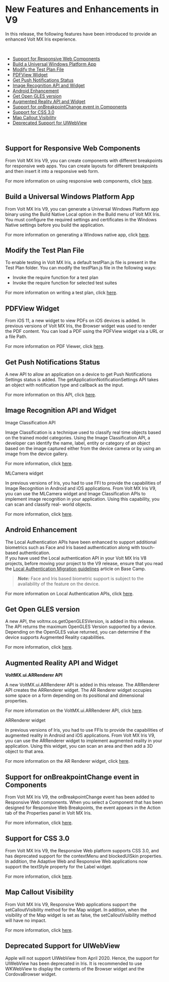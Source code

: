                          

New Features and Enhancements in V9
===================================

In this release, the following features have been introduced to provide an enhanced Volt MX Iris experience.

 

*   [Support for Responsive Web Components](#support-for-responsive-web-components)
*   [Build a Universal Windows Platform App](#build-a-universal-windows-platform-app)
*   [Modify the Test Plan File](#modify-the-test-plan-file)
*   [PDFView Widget](#pdfview-widget)
*   [Get Push Notifications Status](#get-push-notifications-status)
*   [Image Recognition API and Widget](#image-recognition-api-and-widget)
*   [Android Enhancement](#android-enhancement)
*   [Get Open GLES version](#get-open-gles-version)
*   [Augmented Reality API and Widget](#augmented-reality-api-and-widget)
*   [Support for onBreakpointChange event in Components](#support-for-onbreakpointchange-event-in-components)
*   [Support for CSS 3.0](#support-for-css-3-0)
*   [Map Callout Visibility](#map-callout-visibility)
*   [Deprecated Support for UIWebView](#deprecated-support-for-uiwebview)

 

Support for Responsive Web Components
-------------------------------------

From Volt MX Iris V9, you can create components with different breakpoints for responsive web apps. You can create layouts for different breakpoints and then insert it into a responsive web form.

For more information on using responsive web components, click [here](../../../Iris/iris_user_guide/Content/Responsive_Design_8_2.md#responsive-web-components).

Build a Universal Windows Platform App
--------------------------------------

From Volt MX Iris V9, you can generate a Universal Windows Platform app binary using the Build Native Local option in the Build menu of Volt MX Iris. You must configure the required settings and certificates in the Windows Native settings before you build the application.

For more information on generating a Windows native app, click [here](../../../Iris/iris_user_guide/Content/LocalBuildStarter.md#BuildLocalWindows).

Modify the Test Plan File
-------------------------

To enable testing in Volt MX Iris, a default testPlan.js file is present in the Test Plan folder. You can modify the testPlan.js file in the following ways:

*   Invoke the require function for a test plan
*   Invoke the require function for selected test suites

For more information on writing a test plan, click [here](../../../Iris/iris_user_guide/Content/TestAutomation.md#modify-the-testplan-js-file).

PDFView Widget
--------------

From iOS 11, a new widget to view PDFs on iOS devices is added. In previous versions of Volt MX Iris, the Browser widget was used to render the PDF content. You can load a PDF using the PDFView widget via a URL or a file Path.

For more information on PDF Viewer, click [here](../../../Iris/iris_api_dev_guide/content/voltmx.ui_functions.md#PDFView).

Get Push Notifications Status
-----------------------------

A new API to allow an application on a device to get Push Notifications Settings status is added. The getApplicationNotificationSettings API takes an object with notification type and callback as the input.

For more information on this API, click [here](../../../Iris/iris_api_dev_guide/content/voltmx.application_functions.md#voltmx.application.getApplicationNotificationSettings).

Image Recognition API and Widget
--------------------------------

Image Classification API

Image Classification is a technique used to classify real time objects based on the trained model categories. Using the Image Classification API, a developer can identify the name, label, entity or category of an object based on the image captured either from the device camera or by using an image from the device gallery.

For more information, click [here](../../../Iris/iris_api_dev_guide/content/imageclassificationapi.md#image-classification-api).

MLCamera widget

In previous versions of Iris, you had to use FFI to provide the capabilities of Image Recognition in Android and iOS applications. From Volt MX Iris V9, you can use the MLCamera widget and Image Classification APIs to implement image recognition in your application. Using this capability, you can scan and classify real- world objects.

For more information, click [here](../../../Iris/iris_widget_prog_guide/Content/MLCamera.md).

Android Enhancement
-------------------

The Local Authentication APIs have been enhanced to support additional biometrics such as Face and Iris based authentication along with touch-based authentication.  
If you have used the Local authentication API in your Volt MX Iris V8 projects, before moving your project to the V9 release, ensure that you read the [Local Authentication Migration guidelines](https://basecamp.voltmx.com/s/feed/0D52K00004LZUWw) article on Base Camp.

> **_Note:_** Face and Iris based biometric support is subject to the availability of the feature on the device.

For more information on Local Authentication APIs, click [here](../../../Iris/iris_api_dev_guide/content/localauthapi.md).

Get Open GLES version
---------------------

A new API, the voltmx.os.getOpenGLESVersion, is added in this release. The API returns the maximum OpenGLES Version supported by a device. Depending on the OpenGLES value returned, you can determine if the device supports Augmented Reality capabilities.

For more information, click [here](../../../Iris/iris_api_dev_guide/content/voltmx.os_functions.md#getOpenGIES).

Augmented Reality API and Widget
--------------------------------

**VoltMX.ui.ARRenderer API**

A new VoltMX.ui.ARRenderer API is added in this release. The ARRenderer API creates the ARRenderer widget. The AR Renderer widget occupies some space on a form depending on its positional and dimensional properties.

For more information on the VoltMX.ui.ARRenderer API, click [here](../../../Iris/iris_api_dev_guide/content/voltmx.ui_functions.md#ARRenderer).

ARRenderer widget

In previous versions of Iris, you had to use FFIs to provide the capabilities of augmented reality in Android and iOS applications. From Volt MX Iris V9, you can use the ARRenderer widget to implement augmented reality in your application. Using this widget, you can scan an area and then add a 3D object to that area.

For more information on the AR Renderer widget, click [here](../../../Iris/iris_widget_prog_guide/Content/ARRenderer.md).

Support for onBreakpointChange event in Components
--------------------------------------------------

From Volt MX Iris V9, the onBreakpointChange event has been added to Responsive Web components. When you select a Component that has been designed for Responsive Web Breakpoints, the event appears in the Action tab of the Properties panel in Volt MX Iris.

For more information, click [here](../../../Iris/iris_widget_prog_guide/Content/FlexForm_Events.md#RWComponents).

Support for CSS 3.0
-------------------

From Volt MX Iris V9, the Responsive Web platform supports CSS 3.0, and has deprecated support for the contextMenu and blockedUISkin properties. In addition, the Adaptive Web and Responsive Web applications now support the textStyle property for the Label widget.

For more information, click [here](../../../Iris/iris_widget_prog_guide/Content/Label_Properties.md#textSyle).

Map Callout Visibility
----------------------

From Volt MX Iris V9, Responsive Web applications support the setCalloutVisibility method for the Map widget. In addition, when the visibility of the Map widget is set as false, the setCalloutVisibility method will have no impact.

For more information, click [here](../../../Iris/iris_widget_prog_guide/Content/Map_Methods.md).

Deprecated Support for UIWebView
--------------------------------

Apple will not support UIWebView from April 2020. Hence, the support for UIWebView has been deprecated in Iris. It is recommended to use WKWebView to display the contents of the Browser widget and the CordovaBrowser widget.
